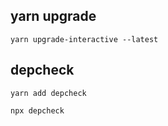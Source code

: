 ## yarn upgrade
```
yarn upgrade-interactive --latest
```

## depcheck
```
yarn add depcheck

npx depcheck
```
